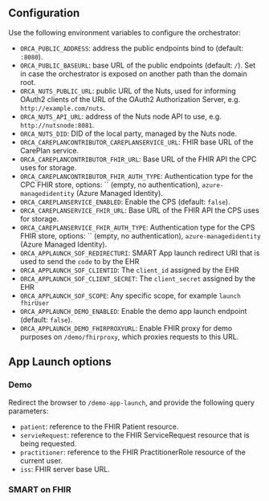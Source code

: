## Configuration
Use the following environment variables to configure the orchestrator:

- `ORCA_PUBLIC_ADDRESS`: address the public endpoints bind to (default: `:8080`).
- `ORCA_PUBLIC_BASEURL`: base URL of the public endpoints (default: `/`). Set in case the orchestrator is exposed on another path than the domain root.
- `ORCA_NUTS_PUBLIC_URL`: public URL of the Nuts, used for informing OAuth2 clients of the URL of the OAuth2 Authorization Server, e.g. `http://example.com/nuts`. 
- `ORCA_NUTS_API_URL`: address of the Nuts node API to use, e.g. `http://nutsnode:8081`.
- `ORCA_NUTS_DID`: DID of the local party, managed by the Nuts node.
- `ORCA_CAREPLANCONTRIBUTOR_CAREPLANSERVICE_URL`: FHIR base URL of the CarePlan service.
- `ORCA_CAREPLANCONTRIBUTOR_FHIR_URL`: Base URL of the FHIR API the CPC uses for storage.
- `ORCA_CAREPLANCONTRIBUTOR_FHIR_AUTH_TYPE`: Authentication type for the CPC FHIR store, options: `` (empty, no authentication), `azure-managedidentity` (Azure Managed Identity).
- `ORCA_CAREPLANSERVICE_ENABLED`: Enable the CPS (default: `false`).
- `ORCA_CAREPLANSERVICE_FHIR_URL`: Base URL of the FHIR API the CPS uses for storage.
- `ORCA_CAREPLANSERVICE_FHIR_AUTH_TYPE`: Authentication type for the CPS FHIR store, options: `` (empty, no authentication), `azure-managedidentity` (Azure Managed Identity). 
- `ORCA_APPLAUNCH_SOF_REDIRECTURI`: SMART App launch redirect URI that is used to send the `code` to by the EHR
- `ORCA_APPLAUNCH_SOF_CLIENTID`:  The `client_id` assigned by the EHR
- `ORCA_APPLAUNCH_SOF_CLIENT_SECRET`: The `client_secret` assigned by the EHR
- `ORCA_APPLAUNCH_SOF_SCOPE`: Any specific scope, for example `launch fhirUser`
- `ORCA_APPLAUNCH_DEMO_ENABLED`: Enable the demo app launch endpoint (default: `false`).
- `ORCA_APPLAUNCH_DEMO_FHIRPROXYURL`: Enable FHIR proxy for demo purposes on `/demo/fhirproxy`, which proxies requests to this URL. 

## App Launch options

### Demo

Redirect the browser to `/demo-app-launch`, and provide the following query parameters:

- `patient`: reference to the FHIR Patient resource.
- `servieRequest`: reference to the FHIR ServiceRequest resource that is being requested.
- `practitioner`: reference to the FHIR PractitionerRole resource of the current user.
- `iss`: FHIR server base URL.

### SMART on FHIR